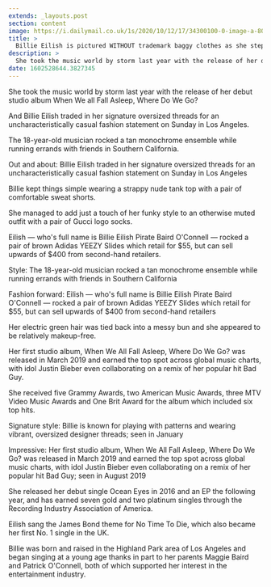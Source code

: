 ```yaml
--- 
extends: _layouts.post 
section: content 
image: https://i.dailymail.co.uk/1s/2020/10/12/17/34300100-0-image-a-80_1602520412832.jpg 
title: > 
  Billie Eilish is pictured WITHOUT trademark baggy clothes as she steps out in casual attire in LA 
description: > 
  She took the music world by storm last year with the release of her debut studio album When We all Fall Asleep, Where Do We Go?And Billie Eilish traded in her signature oversized threads for an uncharacteristically casual fashion statement on Sunday in Los Angeles.Out and about: Billie Eilish traded in her signature oversized threads for an uncharacteristically casual fashion statement on Sunday in Los AngelesBillie kept things simple wearing a strappy nude tank top with a pair of comfortable sweat shorts.Eilish — who's full name is Billie Eilish Pirate Baird O'Connell — rocked a pair of brown Adidas YEEZY Slides which retail for $55, but can sell upwards of $400 from second-hand retailers.Her first studio album, When We All Fall Asleep, Where Do We Go? 
date: 1602528644.3827345 
--- 
```

She took the music world by storm last year with the release of her debut studio album When We all Fall Asleep, Where Do We Go?

And Billie Eilish traded in her signature oversized threads for an uncharacteristically casual fashion statement on Sunday in Los Angeles.

The 18-year-old musician rocked a tan monochrome ensemble while running errands with friends in Southern California.

Out and about: Billie Eilish traded in her signature oversized threads for an uncharacteristically casual fashion statement on Sunday in Los Angeles

Billie kept things simple wearing a strappy nude tank top with a pair of comfortable sweat shorts.

She managed to add just a touch of her funky style to an otherwise muted outfit with a pair of Gucci logo socks.

Eilish — who's full name is Billie Eilish Pirate Baird O'Connell — rocked a pair of brown Adidas YEEZY Slides which retail for $55, but can sell upwards of $400 from second-hand retailers.

Style: The 18-year-old musician rocked a tan monochrome ensemble while running errands with friends in Southern California

Fashion forward: Eilish — who's full name is Billie Eilish Pirate Baird O'Connell — rocked a pair of brown Adidas YEEZY Slides which retail for $55, but can sell upwards of $400 from second-hand retailers

Her electric green hair was tied back into a messy bun and she appeared to be relatively makeup-free.

Her first studio album, When We All Fall Asleep, Where Do We Go? was released in March 2019 and earned the top spot across global music charts, with idol Justin Bieber even collaborating on a remix of her popular hit Bad Guy.

She received five Grammy Awards, two American Music Awards, three MTV Video Music Awards and One Brit Award for the album which included six top hits.

Signature style: Billie is known for playing with patterns and wearing vibrant, oversized designer threads; seen in January

Impressive: Her first studio album, When We All Fall Asleep, Where Do We Go? was released in March 2019 and earned the top spot across global music charts, with idol Justin Bieber even collaborating on a remix of her popular hit Bad Guy; seen in August 2019

She released her debut single Ocean Eyes in 2016 and an EP the following year, and has earned seven gold and two platinum singles through the Recording Industry Association of America.

Eilish sang the James Bond theme for No Time To Die, which also became her first No. 1 single in the UK.

Billie was born and raised in the Highland Park area of Los Angeles and began singing at a young age thanks in part to her parents Maggie Baird and Patrick O'Connell, both of which supported her interest in the entertainment industry.